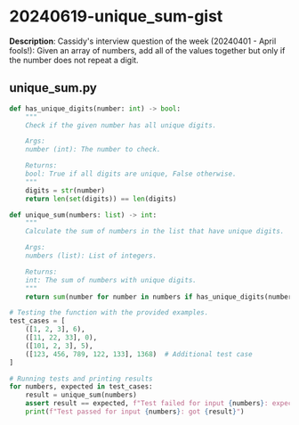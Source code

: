 # 20240619-unique_sum-gist

**Description**: Cassidy's interview question of the week (20240401 - April fools!): Given an array of numbers, add all of the values together but only if the number does not repeat a digit.

## unique_sum.py

```Python
def has_unique_digits(number: int) -> bool:
    """
    Check if the given number has all unique digits.

    Args:
    number (int): The number to check.

    Returns:
    bool: True if all digits are unique, False otherwise.
    """
    digits = str(number)
    return len(set(digits)) == len(digits)

def unique_sum(numbers: list) -> int:
    """
    Calculate the sum of numbers in the list that have unique digits.

    Args:
    numbers (list): List of integers.

    Returns:
    int: The sum of numbers with unique digits.
    """
    return sum(number for number in numbers if has_unique_digits(number))

# Testing the function with the provided examples.
test_cases = [
    ([1, 2, 3], 6),
    ([11, 22, 33], 0),
    ([101, 2, 3], 5),
    ([123, 456, 789, 122, 133], 1368)  # Additional test case
]

# Running tests and printing results
for numbers, expected in test_cases:
    result = unique_sum(numbers)
    assert result == expected, f"Test failed for input {numbers}: expected {expected}, got {result}"
    print(f"Test passed for input {numbers}: got {result}")

```
